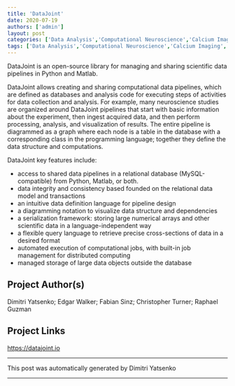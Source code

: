 ```yaml
---
title: 'DataJoint'
date: 2020-07-19
authors: ['admin']
layout: post
categories: ['Data Analysis','Computational Neuroscience','Calcium Imaging','Animal electrophysiology']
tags: ['Data Analysis','Computational Neuroscience','Calcium Imaging','Animal electrophysiology']
---
```

DataJoint is an open-source library for managing and sharing scientific data pipelines in Python and Matlab.

DataJoint allows creating and sharing computational data pipelines, which are defined as databases and analysis code for executing steps of activities for data collection and analysis. For example, many neuroscience studies are organized around DataJoint pipelines that start with basic information about the experiment, then ingest acquired data, and then perform processing, analysis, and visualization of results. The entire pipeline is diagrammed as a graph where each node is a table in the database with a corresponding class in the programming language; together they define the data structure and computations. 

DataJoint key features include:
- access to shared data pipelines in a relational database (MySQL-compatible) from Python, Matlab, or both.
- data integrity and consistency based founded on the relational data model and transactions
- an intuitive data definition language for pipeline design
- a diagramming notation to visualize data structure and dependencies 
- a serialization framework: storing large numerical arrays and other scientific data in a language-independent way 
- a flexible query language to retrieve precise cross-sections of data in a desired format
- automated  execution of computational jobs, with built-in job management for distributed computing
- managed storage of large data objects outside the database
## Project Author(s)
Dimitri Yatsenko; Edgar Walker; Fabian Sinz; Christopher Turner; Raphael Guzman
## Project Links
https://datajoint.io
***
This post was automatically generated by
Dimitri Yatsenko
***
